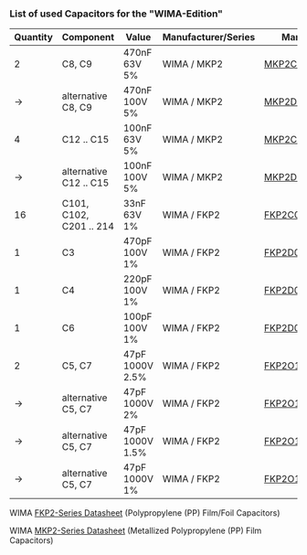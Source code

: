 ### List of used Capacitors for the "WIMA-Edition"  
  
  
Quantity | Component | Value | Manufacturer/Series | Manuf.-Type | Vendor | Vendor-Art.-No
-------- | -------- | -------- | -------- | -------- | -------- | --------
2 | C8, C9 | 470nF 63V 5%  | WIMA / MKP2 | [MKP2C034701M00J](https://octopart.com/search?q=MKP2C034701M00J)   | ? | ?  
-> | alternative C8, C9 | 470nF 100V 5%  | WIMA / MKP2 | [MKP2D034701M00J](https://octopart.com/search?q=MKP2D034701M00J) | Mouser | [505-MKP2D034701MJSSD](https://eu.mouser.com/ProductDetail/WIMA/MKP2D034701M00JSSD?qs=RB4whv9F6rz11gXdVVfF6w%3D%3D)
4 | C12 .. C15 | 100nF 63V 5%  | WIMA / MKP2 | [MKP2C031001F00J](https://octopart.com/search?q=MKP2C031001F00J) | Mouser | [505-MKP2C031001F00JS](https://eu.mouser.com/ProductDetail/WIMA/MKP2C031001F00JSSD?qs=iPPgFPFs9PMcd%252BYU%252BMRHkw%3D%3D)
-> | alternative C12 .. C15 | 100nF 100V 5%  | WIMA / MKP2 | [MKP2D031001F00J](https://octopart.com/search?q=MKP2D031001F00J) | Mouser | [505-MKP2D031001FJI00](https://eu.mouser.com/ProductDetail/WIMA/MKP2D031001F00JI00?qs=sJjjjplDs9u1SRmPcC2duw%3D%3D)
16 | C101, C102, C201 .. 214 | 33nF 63V 1% | WIMA / FKP2 | [FKP2C023301L00E](https://octopart.com/search?q=FKP2C023301L00E) | buerklin.com | [42D8428](https://www.buerklin.com/en/p/wima/film-capacitors/fkp2c023301l00essd/42D8428/)
1 | C3 | 470pF 100V 1% | WIMA / FKP2 | [FKP2D004701D00E](https://octopart.com/search?q=FKP2D004701D00E) | buerklin.com | [42D8438](https://www.buerklin.com/en/p/wima/film-capacitors/fkp2d004701d00essd/42D8438/)
1 | C4 | 220pF 100V 1% | WIMA / FKP2 | [FKP2D002201D00E](https://octopart.com/search?q=FKP2D002201D00E) | buerklin.com | [42D8434](https://www.buerklin.com/en/p/wima/film-capacitors/fkp2d002201d00essd/42D8434/)
1 | C6 | 100pF 100V 1% | WIMA / FKP2 | [FKP2D001001D00E](https://octopart.com/search?q=FKP2D001001D00E) | buerklin.com | [42D8430](https://www.buerklin.com/en/p/wima/film-capacitors/fkp2d001001d00essd/42D8430/)
2 | C5, C7 | 47pF 1000V 2.5% | WIMA / FKP2 | [FKP2O100471D00H](https://octopart.com/search?q=FKP2O100471D00H) | Mouser | [505-FKP2O10471D0HO0](https://eu.mouser.com/ProductDetail/WIMA/FKP2O100471D00HO00?qs=WI052HLiD5gTYAbXe%2FIo1g%3D%3D)
-> | alternative C5, C7 | 47pF 1000V 2% | WIMA / FKP2 | [FKP2O100471D00G](https://octopart.com/search?q=FKP2O100471D00G) | ? | ?
-> | alternative C5, C7 | 47pF 1000V 1.5% | WIMA / FKP2 | [FKP2O100471D00F](https://octopart.com/search?q=FKP2O100471D00F) | ? | ? 
-> | alternative C5, C7 | 47pF 1000V 1% | WIMA / FKP2 | [FKP2O100471D00E](https://octopart.com/search?q=FKP2O100471D00E) | ? | ?

WIMA [FKP2-Series Datasheet](https://github.com/analoghifi/capacitors/blob/main/audio%20and%20filter%20capacitors/docs/datasheets/kp/WIMA_FKP_2__NEW_ROHS__EN.pdf) (Polypropylene (PP) Film/Foil Capacitors)  

WIMA [MKP2-Series Datasheet](https://github.com/analoghifi/capacitors/blob/main/audio%20and%20filter%20capacitors/docs/datasheets/mkp/e_WIMA_MKP_2.pdf) (Metallized Polypropylene (PP) Film Capacitors)
